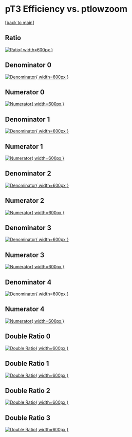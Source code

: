 # pT3 Efficiency vs. ptlowzoom

[[back to main](./)]



## Ratio

[![Ratio](../mtv/var/pT3_vtr_13_0_eff_ptlowzoom.png){ width=600px }](../mtv/var/pT3_vtr_13_0_eff_ptlowzoom.pdf)

## Denominator 0

[![Denominator](../mtv/den/pT3_vtr_13_0_eff_ptlowzoom_den0.png){ width=600px }](../mtv/den/pT3_vtr_13_0_eff_ptlowzoom_den0.pdf)

## Numerator 0

[![Numerator](../mtv/num/pT3_vtr_13_0_eff_ptlowzoom_num0.png){ width=600px }](../mtv/num/pT3_vtr_13_0_eff_ptlowzoom_num0.pdf)

## Denominator 1

[![Denominator](../mtv/den/pT3_vtr_13_0_eff_ptlowzoom_den1.png){ width=600px }](../mtv/den/pT3_vtr_13_0_eff_ptlowzoom_den1.pdf)

## Numerator 1

[![Numerator](../mtv/num/pT3_vtr_13_0_eff_ptlowzoom_num1.png){ width=600px }](../mtv/num/pT3_vtr_13_0_eff_ptlowzoom_num1.pdf)

## Denominator 2

[![Denominator](../mtv/den/pT3_vtr_13_0_eff_ptlowzoom_den2.png){ width=600px }](../mtv/den/pT3_vtr_13_0_eff_ptlowzoom_den2.pdf)

## Numerator 2

[![Numerator](../mtv/num/pT3_vtr_13_0_eff_ptlowzoom_num2.png){ width=600px }](../mtv/num/pT3_vtr_13_0_eff_ptlowzoom_num2.pdf)

## Denominator 3

[![Denominator](../mtv/den/pT3_vtr_13_0_eff_ptlowzoom_den3.png){ width=600px }](../mtv/den/pT3_vtr_13_0_eff_ptlowzoom_den3.pdf)

## Numerator 3

[![Numerator](../mtv/num/pT3_vtr_13_0_eff_ptlowzoom_num3.png){ width=600px }](../mtv/num/pT3_vtr_13_0_eff_ptlowzoom_num3.pdf)

## Denominator 4

[![Denominator](../mtv/den/pT3_vtr_13_0_eff_ptlowzoom_den4.png){ width=600px }](../mtv/den/pT3_vtr_13_0_eff_ptlowzoom_den4.pdf)

## Numerator 4

[![Numerator](../mtv/num/pT3_vtr_13_0_eff_ptlowzoom_num4.png){ width=600px }](../mtv/num/pT3_vtr_13_0_eff_ptlowzoom_num4.pdf)

## Double Ratio 0

[![Double Ratio](../mtv/ratio/pT3_vtr_13_0_eff_ptlowzoom_ratio0.png){ width=600px }](../mtv/ratio/pT3_vtr_13_0_eff_ptlowzoom_ratio0.pdf)

## Double Ratio 1

[![Double Ratio](../mtv/ratio/pT3_vtr_13_0_eff_ptlowzoom_ratio1.png){ width=600px }](../mtv/ratio/pT3_vtr_13_0_eff_ptlowzoom_ratio1.pdf)

## Double Ratio 2

[![Double Ratio](../mtv/ratio/pT3_vtr_13_0_eff_ptlowzoom_ratio2.png){ width=600px }](../mtv/ratio/pT3_vtr_13_0_eff_ptlowzoom_ratio2.pdf)

## Double Ratio 3

[![Double Ratio](../mtv/ratio/pT3_vtr_13_0_eff_ptlowzoom_ratio3.png){ width=600px }](../mtv/ratio/pT3_vtr_13_0_eff_ptlowzoom_ratio3.pdf)

